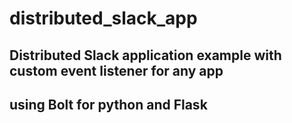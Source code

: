 # distributed_slack_app

## Distributed Slack application example with custom event listener for any app

## using Bolt for python and Flask
